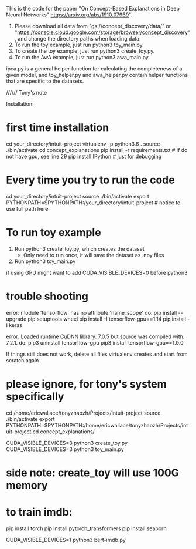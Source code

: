 This is the code for the paper "On Concept-Based Explanations in Deep Neural
Networks" https://arxiv.org/abs/1910.07969".

1.  Please download all data from "gs://concept_discovery/data/" or
    "https://console.cloud.google.com/storage/browser/concept_discovery", and
    change the directory paths when loading data.
2.  To run the toy example, just run python3 toy_main.py.
3.  To create the toy example, just run python3 create_toy.py.
4.  To run the AwA example, just run python3 awa_main.py.

ipca.py is a general helper function for calculating the completeness of a given
model, and toy_helper.py and awa_helper.py contain helper functions that are
specific to the datasets.




////// Tony's note

Installation:

# first time installation
cd your_directory/intuit-project
virtualenv -p python3.6 .
source ./bin/activate
cd concept_explanations
pip install -r requirements.txt # if do not have gpu, see line 29
pip install IPython # just for debugging

# Every time you try to run the code
cd your_directory/intuit-project
source ./bin/activate
export PYTHONPATH=$PYTHONPATH:/your_directory/intuit-project # notice to use full path here

# To run toy example
1. Run python3 create_toy.py, which creates the dataset
   - Only need to run once, it will save the dataset as .npy files
2. Run python3 toy_main.py

if using GPU might want to add CUDA_VISIBLE_DEVICES=0 before python3


# trouble shooting
error:
module 'tensorflow' has no attribute 'name_scope'
do:
pip install --upgrade pip setuptools wheel
pip install -I tensorflow-gpu==1.14
pip install -I keras

error:
Loaded runtime CuDNN library: 7.0.5 but source was compiled with: 7.2.1.
do:
pip3 uninstall tensorflow-gpu
pip3 install tensorflow-gpu==1.9.0

If things still does not work, delete all files virtualenv creates and start from scratch again


# please ignore, for tony's system specifically

cd /home/ericwallace/tonyzhaozh/Projects/intuit-project
source ./bin/activate
export PYTHONPATH=$PYTHONPATH:/home/ericwallace/tonyzhaozh/Projects/intuit-project
cd concept_explanations/

CUDA_VISIBLE_DEVICES=3 python3 create_toy.py
CUDA_VISIBLE_DEVICES=3 python3 toy_main.py


# side note: create_toy will use 100G memory

<!--export LD_LIBRARY_PATH=$LD_LIBRARY_PATH:/usr/local/cuda-10.1/lib64/-->
<!--export PATH=$PATH:/usr/local/cuda/bin/-->

<!--export LD_LIBRARY_PATH=$LD_LIBRARY_PATH:/usr/lib/x86_64-linux-gnu:/usr/local/lib:/usr/lib64-->

# to train imdb:

pip install torch
pip install pytorch_transformers
pip install seaborn

CUDA_VISIBLE_DEVICES=1 python3 bert-imdb.py

